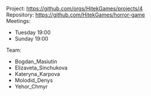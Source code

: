 Project: https://github.com/orgs/HitekGames/projects/4   
Repository: https://github.com/HitekGames/horror-game    
Meetings:  
- Tuesday 19:00  
- Sunday 19:00  

Team:  
- Bogdan_Masiutin  
- Elizaveta_Sinchukova  
- Kateryna_Karpova  
- Molodid_Denys  
- Yehor_Chmyr  